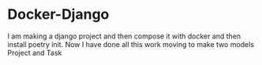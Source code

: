# Docker-Django
I am making a django project and then compose it with docker and then install poetry init. Now I have done all this work moving to make two models Project and Task
